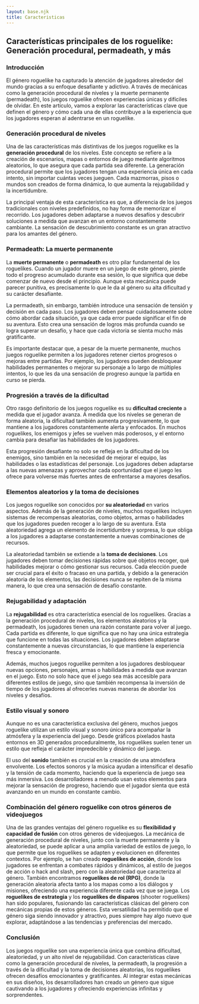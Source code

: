 ```yaml
---
layout: base.njk
title: Caracteristicas
---
```

## **Características principales de los roguelike: Generación procedural, permadeath, y más**

### **Introducción**  
El género roguelike ha capturado la atención de jugadores alrededor del mundo gracias a su enfoque desafiante y adictivo. A través de mecánicas como la generación procedural de niveles y la muerte permanente (permadeath), los juegos roguelike ofrecen experiencias únicas y difíciles de olvidar. En este artículo, vamos a explorar las características clave que definen el género y cómo cada una de ellas contribuye a la experiencia que los jugadores esperan al adentrarse en un roguelike.

### **Generación procedural de niveles**  
Una de las características más distintivas de los juegos roguelike es la **generación procedural** de los niveles. Este concepto se refiere a la creación de escenarios, mapas o entornos de juego mediante algoritmos aleatorios, lo que asegura que cada partida sea diferente. La generación procedural permite que los jugadores tengan una experiencia única en cada intento, sin importar cuántas veces jueguen. Cada mazmorras, pisos o mundos son creados de forma dinámica, lo que aumenta la rejugabilidad y la incertidumbre.

La principal ventaja de esta característica es que, a diferencia de los juegos tradicionales con niveles predefinidos, no hay forma de memorizar el recorrido. Los jugadores deben adaptarse a nuevos desafíos y descubrir soluciones a medida que avanzan en un entorno constantemente cambiante. La sensación de descubrimiento constante es un gran atractivo para los amantes del género.

### **Permadeath: La muerte permanente**  
La **muerte permanente** o **permadeath** es otro pilar fundamental de los roguelikes. Cuando un jugador muere en un juego de este género, pierde todo el progreso acumulado durante esa sesión, lo que significa que debe comenzar de nuevo desde el principio. Aunque esta mecánica puede parecer punitiva, es precisamente lo que le da al género su alta dificultad y su carácter desafiante.

La permadeath, sin embargo, también introduce una sensación de tensión y decisión en cada paso. Los jugadores deben pensar cuidadosamente sobre cómo abordar cada situación, ya que cada error puede significar el fin de su aventura. Esto crea una sensación de logros más profunda cuando se logra superar un desafío, y hace que cada victoria se sienta mucho más gratificante.

Es importante destacar que, a pesar de la muerte permanente, muchos juegos roguelike permiten a los jugadores retener ciertos progresos o mejoras entre partidas. Por ejemplo, los jugadores pueden desbloquear habilidades permanentes o mejorar su personaje a lo largo de múltiples intentos, lo que les da una sensación de progreso aunque la partida en curso se pierda.

### **Progresión a través de la dificultad**  
Otro rasgo definitorio de los juegos roguelike es su **dificultad creciente** a medida que el jugador avanza. A medida que los niveles se generan de forma aleatoria, la dificultad también aumenta progresivamente, lo que mantiene a los jugadores constantemente alerta y enfocados. En muchos roguelikes, los enemigos y jefes se vuelven más poderosos, y el entorno cambia para desafiar las habilidades de los jugadores.

Esta progresión desafiante no solo se refleja en la dificultad de los enemigos, sino también en la necesidad de mejorar el equipo, las habilidades o las estadísticas del personaje. Los jugadores deben adaptarse a las nuevas amenazas y aprovechar cada oportunidad que el juego les ofrece para volverse más fuertes antes de enfrentarse a mayores desafíos.

### **Elementos aleatorios y la toma de decisiones**  
Los juegos roguelike son conocidos por **su aleatoriedad** en varios aspectos. Además de la generación de niveles, muchos roguelikes incluyen sistemas de recompensas aleatorias, como objetos, armas o habilidades que los jugadores pueden recoger a lo largo de su aventura. Esta aleatoriedad agrega un elemento de incertidumbre y sorpresa, lo que obliga a los jugadores a adaptarse constantemente a nuevas combinaciones de recursos.

La aleatoriedad también se extiende a la **toma de decisiones**. Los jugadores deben tomar decisiones rápidas sobre qué objetos recoger, qué habilidades mejorar o cómo gestionar sus recursos. Cada elección puede ser crucial para el éxito o fracaso en una partida, y debido a la generación aleatoria de los elementos, las decisiones nunca se repiten de la misma manera, lo que crea una sensación de desafío constante.

### **Rejugabilidad y adaptación**  
La **rejugabilidad** es otra característica esencial de los roguelikes. Gracias a la generación procedural de niveles, los elementos aleatorios y la permadeath, los jugadores tienen una razón constante para volver al juego. Cada partida es diferente, lo que significa que no hay una única estrategia que funcione en todas las situaciones. Los jugadores deben adaptarse constantemente a nuevas circunstancias, lo que mantiene la experiencia fresca y emocionante.

Además, muchos juegos roguelike permiten a los jugadores desbloquear nuevas opciones, personajes, armas o habilidades a medida que avanzan en el juego. Esto no solo hace que el juego sea más accesible para diferentes estilos de juego, sino que también recompensa la inversión de tiempo de los jugadores al ofrecerles nuevas maneras de abordar los niveles y desafíos.

### **Estilo visual y sonoro**  
Aunque no es una característica exclusiva del género, muchos juegos roguelike utilizan un estilo visual y sonoro único para acompañar la atmósfera y la experiencia del juego. Desde gráficos pixelados hasta entornos en 3D generados proceduralmente, los roguelikes suelen tener un estilo que refleja el carácter impredecible y dinámico del juego.

El uso del **sonido** también es crucial en la creación de una atmósfera envolvente. Los efectos sonoros y la música ayudan a intensificar el desafío y la tensión de cada momento, haciendo que la experiencia de juego sea más inmersiva. Los desarrolladores a menudo usan estos elementos para mejorar la sensación de progreso, haciendo que el jugador sienta que está avanzando en un mundo en constante cambio.

### **Combinación del género roguelike con otros géneros de videojuegos**  
Una de las grandes ventajas del género roguelike es su **flexibilidad y capacidad de fusión** con otros géneros de videojuegos. La mecánica de generación procedural de niveles, junto con la muerte permanente y la aleatoriedad, se puede aplicar a una amplia variedad de estilos de juego, lo que permite que los roguelikes se adapten y evolucionen en diferentes contextos. Por ejemplo, se han creado **roguelikes de acción**, donde los jugadores se enfrentan a combates rápidos y dinámicos, al estilo de juegos de acción o hack and slash, pero con la aleatoriedad que caracteriza al género. También encontramos **roguelikes de rol (RPG)**, donde la generación aleatoria afecta tanto a los mapas como a los diálogos y misiones, ofreciendo una experiencia diferente cada vez que se juega. Los **roguelikes de estrategia** y los **roguelikes de disparos** (shooter roguelikes) han sido populares, fusionando las características clásicas del género con mecánicas propias de estos géneros. Esta versatilidad ha permitido que el género siga siendo innovador y atractivo, pues siempre hay algo nuevo que explorar, adaptándose a las tendencias y preferencias del mercado.

### **Conclusión**  
Los juegos roguelike son una experiencia única que combina dificultad, aleatoriedad, y un alto nivel de rejugabilidad. Con características clave como la generación procedural de niveles, la permadeath, la progresión a través de la dificultad y la toma de decisiones aleatorias, los roguelikes ofrecen desafíos emocionantes y gratificantes. Al integrar estas mecánicas en sus diseños, los desarrolladores han creado un género que sigue cautivando a los jugadores y ofreciendo experiencias infinitas y sorprendentes.
